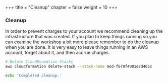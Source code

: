 +++
title = "Cleanup"
chapter = false
weight = 10
+++

### Cleanup 
In order to prevent charges to your account we recommend cleaning up the infrastructure that was created. If you plan to keep things running so you can examine the workshop a bit more please remember to do the cleanup when you are done. It is very easy to leave things running in an AWS account, forget about it, and then accrue charges.

```bash
# Delete CloudFormation Stacks
aws cloudformation delete-stack --stack-name mod-f679f4081e7d405c

echo 'Completed cleanup.'
```



